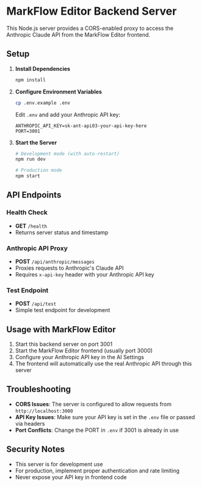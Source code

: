 # MarkFlow Editor Backend Server

This Node.js server provides a CORS-enabled proxy to access the Anthropic Claude API from the MarkFlow Editor frontend.

## Setup

1. **Install Dependencies**
   ```bash
   npm install
   ```

2. **Configure Environment Variables**
   ```bash
   cp .env.example .env
   ```
   
   Edit `.env` and add your Anthropic API key:
   ```
   ANTHROPIC_API_KEY=sk-ant-api03-your-api-key-here
   PORT=3001
   ```

3. **Start the Server**
   ```bash
   # Development mode (with auto-restart)
   npm run dev
   
   # Production mode
   npm start
   ```

## API Endpoints

### Health Check
- **GET** `/health`
- Returns server status and timestamp

### Anthropic API Proxy
- **POST** `/api/anthropic/messages`
- Proxies requests to Anthropic's Claude API
- Requires `x-api-key` header with your Anthropic API key

### Test Endpoint
- **POST** `/api/test`
- Simple test endpoint for development

## Usage with MarkFlow Editor

1. Start this backend server on port 3001
2. Start the MarkFlow Editor frontend (usually port 3000)
3. Configure your Anthropic API key in the AI Settings
4. The frontend will automatically use the real Anthropic API through this server

## Troubleshooting

- **CORS Issues**: The server is configured to allow requests from `http://localhost:3000`
- **API Key Issues**: Make sure your API key is set in the `.env` file or passed via headers
- **Port Conflicts**: Change the PORT in `.env` if 3001 is already in use

## Security Notes

- This server is for development use
- For production, implement proper authentication and rate limiting
- Never expose your API key in frontend code